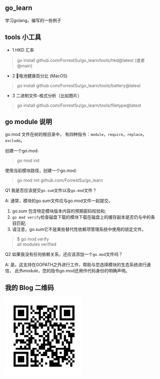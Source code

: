 ## go_learn

学习golang，编写的一些例子


## tools 小工具

- 1 HKD 汇率
> go install github.com/ForrestSu/go_learn/tools/hkd@latest (或者@main)

- 2 🔋电池健康百分比 (MacOS)
> go install github.com/ForrestSu/go_learn/tools/battery@latest

- 3 二进制文件-格式分析（比如图片）
> go install github.com/ForrestSu/go_learn/tools/filetype@latest

## go module 说明
go.mod 文件在树的根目录中，
有四种指令：`module`，`require`，`replace`，`exclude`。

创建一个go.mod:  
> go mod init

使用当前模块路径，创建一个go.mod:  
> go mod init github.com/ForrestSu/go_learn


Q1 我是否应该提交`go.sum`文件以及`go.mod`文件？

A: 通常，模块的go.sum文件应与go.mod文件一起提交。  
1. go.sum 包含特定模块版本内容的预期密码校验和; 
2. `go mod verify`检查磁盘下载的模块下载在磁盘上的缓存副本是否仍与中的条目匹配; 
3. 请注意，go.sum它不是某些替代性依赖项管理系统中使用的锁定文件。 
 > $ go mod verify  
 > all modules verified

Q2 如果我没有任何依赖关系，还应该添加一个`go.mod`文件吗？

A: 是。这支持在GOPATH之外进行工作，帮助与您选择模块的生态系统进行通信，
此外module，您的指令go.mod还用作代码身份的明确声明。

## 我的 Blog 二维码

![blog](qrcode.png)
